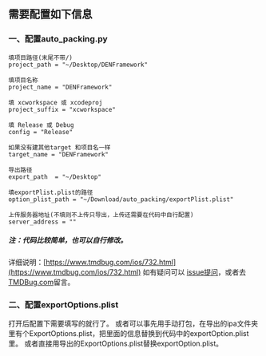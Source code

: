 ## 需要配置如下信息
### 一、配置auto_packing.py

	填项目路径(末尾不带/)
	project_path = "~/Desktop/DENFramework"

	填项目名称
	project_name = "DENFramework"

	填 xcworkspace 或 xcodeproj
	project_suffix = "xcworkspace"

	填 Release 或 Debug
	config = "Release"

	如果没有建其他target 和项目名一样
	target_name = "DENFramework"

	导出路径
	export_path  = "~/Desktop"

	填exportPlist.plist的路径
	option_plist_path = "~/Download/auto_packing/exportPlist.plist"

	上传服务器地址(不填则不上传只导出，上传还需要在代码中自行配置)
	server_address = ""

##### 注：代码比较简单，也可以自行修改。
详细说明：[https://www.tmdbug.com/ios/732.html](https://www.tmdbug.com/ios/732.html)
 如有疑问可以 [issue提问](https://github.com/TMDBug/auto_packing/issues/new)，或者去[TMDBug.com](https://tmdbug.com)留言。

### 二、配置exportOptions.plist

打开后配置下需要填写的就行了。
或者可以事先用手动打包，在导出的ipa文件夹里有个ExportOptions.plist，把里面的信息替换到代码中的exportOption.plist里。
或者直接用导出的ExportOptions.plist替换exportOption.plist。



